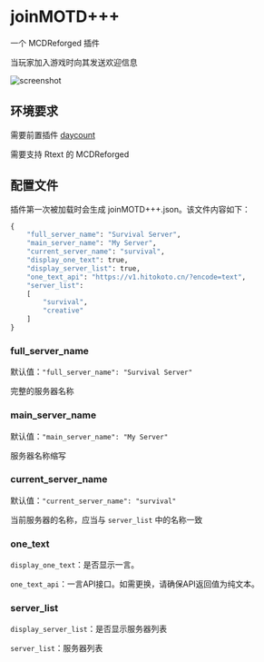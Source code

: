 # joinMOTD+++

一个 MCDReforged 插件

当玩家加入游戏时向其发送欢迎信息

![screenshot](https://github.com/wyf0762/MCDReforged-Plugins/tree/master/joinMOTD+++/screenshot.png)

## 环境要求

需要前置插件 [daycount](https://github.com/TISUnion/daycount)

需要支持 Rtext 的 MCDReforged

## 配置文件

插件第一次被加载时会生成 joinMOTD+++.json。该文件内容如下：

```python
{
	"full_server_name": "Survival Server",
	"main_server_name": "My Server",
    "current_server_name": "survival",
    "display_one_text": true,
    "display_server_list": true,
    "one_text_api": "https://v1.hitokoto.cn/?encode=text",
	"server_list":
	[
		"survival",
		"creative"
	]
}
```

### full_server_name

默认值：`"full_server_name": "Survival Server"`

完整的服务器名称

### main_server_name

默认值：`"main_server_name": "My Server"`

服务器名称缩写

### current_server_name

默认值：`"current_server_name": "survival"`

当前服务器的名称，应当与 `server_list` 中的名称一致

### one_text

`display_one_text`：是否显示一言。

`one_text_api`：一言API接口。如需更换，请确保API返回值为纯文本。

### server_list

`display_server_list`：是否显示服务器列表

`server_list`：服务器列表